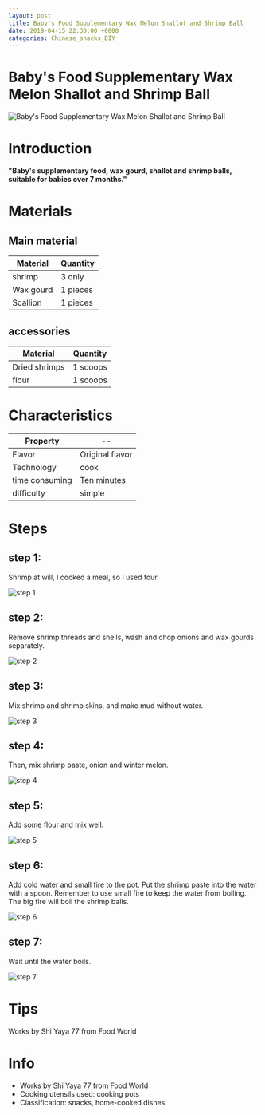 ```yaml
---
layout: post
title: Baby's Food Supplementary Wax Melon Shallot and Shrimp Ball
date: 2019-04-15 22:30:00 +0800
categories: Chinese_snacks_DIY
---
```


# Baby's Food Supplementary Wax Melon Shallot and Shrimp Ball

![Baby's Food Supplementary Wax Melon Shallot and Shrimp Ball]({{site.baseurl}}/img/411606/411606.jpg)

# Introduction

**"Baby's supplementary food, wax gourd, shallot and shrimp balls, suitable for babies over 7 months."**

# Materials


## Main material

Material|Quantity
--|--
shrimp|3 only
Wax gourd|1 pieces
Scallion|1 pieces

## accessories

Material|Quantity
--|--
Dried shrimps|1 scoops
flour|1 scoops

# Characteristics

Property|--
--|--
Flavor|Original flavor
Technology|cook
time consuming|Ten minutes
difficulty|simple

# Steps

## step 1:

Shrimp at will, I cooked a meal, so I used four.

![step 1]({{site.baseurl}}/img/411606/1.jpg)

## step 2:

Remove shrimp threads and shells, wash and chop onions and wax gourds separately.

![step 2]({{site.baseurl}}/img/411606/2.jpg)

## step 3:

Mix shrimp and shrimp skins, and make mud without water.

![step 3]({{site.baseurl}}/img/411606/3.jpg)

## step 4:

Then, mix shrimp paste, onion and winter melon.

![step 4]({{site.baseurl}}/img/411606/4.jpg)

## step 5:

Add some flour and mix well.

![step 5]({{site.baseurl}}/img/411606/5.jpg)

## step 6:

Add cold water and small fire to the pot. Put the shrimp paste into the water with a spoon. Remember to use small fire to keep the water from boiling. The big fire will boil the shrimp balls.

![step 6]({{site.baseurl}}/img/411606/6.jpg)

## step 7:

Wait until the water boils.

![step 7]({{site.baseurl}}/img/411606/7.jpg)

# Tips

Works by Shi Yaya 77 from Food World

# Info

- Works by Shi Yaya 77 from Food World
- Cooking utensils used: cooking pots
- Classification: snacks, home-cooked dishes